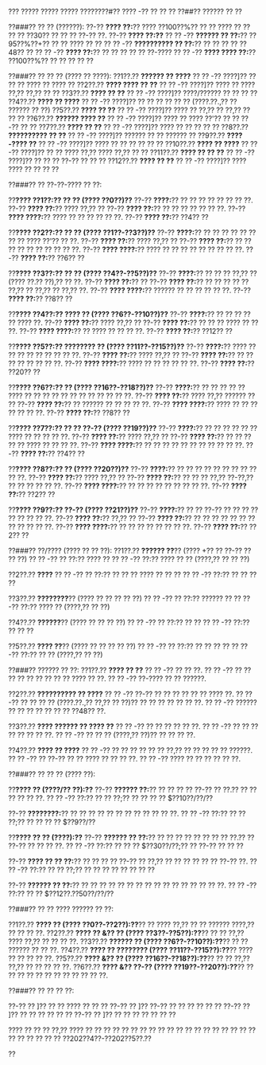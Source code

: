 ??? ????? ????? ????? ????????#?? ???? -?? ?? ?? ??
??##?? ?????? ?? ??

??###?? ?? ?? (??????):
??-?? **???? ??:**?? ???? ??100??%?? ?? ?? ???? ?? ?? ?? ?? ??30?? ?? ?? ?? ??-?? ??.
??-?? **???? ??:??**
?? ?? -?? **?????? ?? ??:**?? ??95??%??+?? ?? ?? ???? ?? ??
?? ?? -?? **?????????? ?? ??:**?? ?? ?? ?? ?? ??48?? ??
?? ?? -?? **???? ??:**?? ?? ?? ?? ?? ?? ??-????
?? ?? -?? **???? ???? ??:**?? ??100??%?? ?? ?? ?? ?? ??

??###?? ?? ?? ?? (???? ?? ????):
??1??.?? **?????? ?? ????**
??  ?? -?? ????]?? ?? ?? ?? ???? ?? ???? ??
??2??.?? **???? ???? ?? ??**
??  ?? -?? ????]?? ???? ?? ???? ??,?? ??,?? ?? ??
??3??.?? **???? ?? ??**
??  ?? -?? ????]?? ????/?????? ?? ?? ?? ??
??4??.?? **???? ?? ????**
??  ?? -?? ????]?? ?? ?? ?? ?? ?? ?? (????.??.,?? ?? ?????? ?? ??)
??5??.?? **???? ?? ??**
??  ?? -?? ????]?? ???? ?? ??,?? ?? ??,?? ?? ?? ??
??6??.?? **?????? ???? ??**
??  ?? -?? ????]?? ???? ?? ???? ??'?? ?? ?? ??-?? ?? ??
??7??.?? **???? ?? ??**
??  ?? -?? ????]?? ???? ?? ?? ?? ?? ??
??8??.?? **?????????? ?? ??**
??  ?? -?? ????]?? ?????? ?? ?? ?????? ??
??9??.?? **????-???? ??**
??  ?? -?? ????]?? ???? ?? ?? ?? ?? ?? ??
??10??.?? **???? ?? ????**
??   ?? -?? ????]?? ?? ?? ???? ??,?? ???? ??,?? ?? ??
??11??.?? **???? ?? ?? ??**
??   ?? -?? ????]?? ?? ?? ?? ??-?? ?? ?? ??
??12??.?? **???? ?? ??**
??   ?? -?? ????]?? ???? ???? ?? ?? ?? ??

??###?? ?? ??-??-???? ?? ??:

??**???? ??1??:?? ?? ?? (???? ??0??)??**
??-?? **????:**?? ?? ?? ?? ?? ?? ?? ?? ??.
??-?? **???? ??:**?? ???? ??,?? ??
??-?? **???? ??:**?? ?? ?? ?? ?? ?? ?? ??.
??-?? **???? ????:**?? ???? ?? ?? ?? ?? ?? ??.
??-?? **???? ??:**?? ??4?? ??

??**???? ??2??:?? ?? ?? (???? ??1??-??3??)??**
??-?? **????:**?? ?? ?? ?? ?? ?? ?? ?? ?? ???? ??'?? ?? ??.
??-?? **???? ??:**?? ???? ??,?? ??
??-?? **???? ??:**?? ?? ?? ?? ?? ?? ?? ?? ?? ?? ??.
??-?? **???? ????:**?? ???? ?? ?? ?? ?? ?? ?? ?? ?? ??.
??-?? **???? ??:**?? ??6?? ??

??**???? ??3??:?? ?? ?? (???? ??4??-??5??)??**
??-?? **????:**?? ?? ?? ?? ??,?? ?? (???? ??.?? ??),?? ?? ??.
??-?? **???? ??:**?? ??
??-?? **???? ??:**?? ?? ?? ?? ?? ?? ??,?? ?? ??,?? ?? ??,?? ??.
??-?? **???? ????:**?? ?????? ?? ?? ?? ?? ?? ??.
??-?? **???? ??:**?? ??8?? ??

??**???? ??4??:?? ???? ?? (???? ??6??-??10??)??**
??-?? **????:**?? ?? ?? ?? ?? ?? ???? ??.
??-?? **???? ??:**?? ???? ??,?? ??
??-?? **???? ??:**?? ?? ?? ?? ???? ?? ?? ??.
??-?? **???? ????:**?? ?? ???? ?? ?? ?? ??.
??-?? **???? ??:**?? ??12?? ??

??**???? ??5??:?? ???????? ?? (???? ??11??-??15??)??**
??-?? **????:**?? ???? ?? ?? ?? ?? ?? ?? ?? ?? ??.
??-?? **???? ??:**?? ???? ??,?? ??
??-?? **???? ??:**?? ?? ?? ?? ?? ?? ?? ?? ??.
??-?? **???? ????:**?? ???? ?? ?? ?? ?? ?? ??.
??-?? **???? ??:**?? ??20?? ??

??**???? ??6??:?? ?? (???? ??16??-??18??)??**
??-?? **????:**?? ?? ?? ?? ?? ?? ???? ?? ?? ?? ?? ?? ?? ?? ?? ?? ?? ?? ??.
??-?? **???? ??:**?? ???? ??,?? ?????? ?? ??
??-?? **???? ??:**?? ?? ?????? ?? ?? ?? ?? ??.
??-?? **???? ????:**?? ???? ?? ?? ?? ?? ?? ?? ??.
??-?? **???? ??:**?? ??8?? ??

??**???? ??7??:?? ?? ?? ??-?? (???? ??19??)??**
??-?? **????:**?? ?? ?? ?? ?? ?? ?? ???? ?? ?? ?? ?? ??.
??-?? **???? ??:**?? ???? ??,?? ??
??-?? **???? ??:**?? ?? ?? ?? ?? ?? ???? ?? ?? ?? ??.
??-?? **???? ????:**?? ?? ?? ?? ?? ?? ?? ?? ?? ?? ?? ??.
??-?? **???? ??:**?? ??4?? ??

??**???? ??8??:?? ?? (???? ??20??)??**
??-?? **????:**?? ?? ?? ?? ?? ?? ?? ?? ?? ?? ?? ??.
??-?? **???? ??:**?? ???? ??,?? ??
??-?? **???? ??:**?? ?? ?? ?? ??,?? ??-??,?? ?? ?? ?? ?? ?? ??.
??-?? **???? ????:**?? ?? ?? ?? ?? ?? ?? ?? ?? ??.
??-?? **???? ??:**?? ??2?? ??

??**???? ??9??:?? ??-?? (???? ??21??)??**
??-?? **????:**?? ?? ?? ??-?? ?? ?? ?? ?? ?? ?? ?? ?? ??.
??-?? **???? ??:**?? ??,?? ??
??-?? **???? ??:**?? ?? ?? ?? ?? ?? ?? ?? ?? ?? ?? ?? ??.
??-?? **???? ????:**?? ?? ?? ?? ?? ?? ?? ?? ??.
??-?? **???? ??:**?? ??2?? ??

??###?? ??/???? (???? ?? ?? ??):
??1??.?? **?????? ??**?? (???? +?? ?? ??-?? ?? ?? ??)
??  ?? -?? ?? ??:?? ???? ??
??  ?? -?? ??:?? ???? ?? ?? (????,?? ?? ?? ??)

??2??.?? **????**
??  ?? -?? ?? ??:?? ?? ?? ?? ???? ?? ?? ??
??  ?? -?? ??:?? ?? ?? ?? ??

??3??.?? **????????**?? (???? ?? ?? ?? ?? ??)
??  ?? -?? ?? ??:?? ?????? ??
??  ?? -?? ??:?? ???? ?? (????,?? ?? ??)

??4??.?? **??????**?? (???? ?? ?? ?? ??)
??  ?? -?? ?? ??:?? ?? ??
??  ?? -?? ??:?? ?? ?? ??

??5??.?? **???? ??**?? (???? ?? ?? ?? ?? ??)
??  ?? -?? ?? ??:?? ?? ?? ?? ??
??  ?? -?? ??:?? ?? ?? (????,?? ?? ??)

??###?? ?????? ?? ??:
??1??.?? **???? ?? ??**
??  ?? -?? ?? ?? ??.
??  ?? -?? ?? ?? ?? ?? ?? ?? ?? ?? ?? ???? ?? ??.
??  ?? -?? ??-???? ?? ?? ??????.

??2??.?? **?????????? ?? ????**
??  ?? -?? ??-?? ?? ?? ?? ?? ?? ?? ???? ??.
??  ?? -?? ?? ?? ?? ?? (????.??.,?? ??,?? ?? ??)?? ?? ?? ?? ?? ?? ?? ??.
??  ?? -?? ?????? ?? ?? ?? ?? ?? ?? ?? ??48?? ??.

??3??.?? **???? ?????? ?? ???? ??**
??  ?? -?? ?? ?? ?? ?? ?? ??.
??  ?? -?? ?? ?? ?? ?? ?? ?? ?? ??.
??  ?? -?? ?? ?? ?? (????,?? ??)?? ?? ?? ?? ??.

??4??.?? **???? ?? ????**
??  ?? -?? ?? ?? ?? ?? ?? ?? ??,?? ?? ?? ?? ?? ?? ??????.
??  ?? -?? ?? ??-?? ?? ?? ???? ?? ?? ?? ??.
??  ?? -?? ???? ?? ?? ?? ?? ?? ??.

??###?? ?? ?? ?? (???? ??):

??**???? ?? (????/?? ??):??**
??-?? **?????? ??:**?? ?? ?? ?? ?? ??-?? ?? ??.?? ?? ?? ?? ?? ?? ??.
?? ?? -?? ??:?? ?? ?? ??;?? ?? ?? ?? ?? $??10??/??/??

??-?? **????????:**?? ?? ?? ?? ?? ?? ?? ?? ?? ?? ?? ?? ??.
?? ?? -?? ??:?? ?? ?? ??;?? ?? ?? ?? ?? $??9??/??

??**???? ?? ?? (????):??**
??-?? **?????? ?? ??:**?? ?? ?? ?? ?? ?? ?? ?? ?? ??.?? ?? ??-?? ?? ?? ?? ??.
?? ?? -?? ??:?? ?? ?? ?? $??30??/??;?? ?? ??-?? ?? ?? ??

??-?? **???? ?? ?? ??:**?? ?? ?? ?? ?? ??-?? ?? ??,?? ?? ?? ?? ?? ?? ?? ??-?? ??.
?? ?? -?? ??:?? ?? ?? ??;?? ?? ?? ?? ?? ?? ?? ?? ??

??-?? **?????? ?? ??:**?? ?? ?? ?? ?? ?? ?? ?? ?? ?? ?? ?? ?? ?? ?? ?? ??.
?? ?? -?? ??:?? ?? ?? $??12??.??50??/??/??

??###?? ?? ?? ???? ?????? ?? ??:

??1??.?? **???? ?? (???? ??0??-??2??):??**?? ?? ???? ??,?? ?? ?? ?????? ????,?? ?? ?? ?? ??.
??2??.?? **???? ?? &?? ?? (???? ??3??-??5??):??**?? ?? ?? ??,?? ???? ??,?? ?? ?? ?? ??.
??3??.?? **?????? ?? (???? ??6??-??10??):??**?? ?? ?? ?????? ?? ?? ??.
??4??.?? **???? ?? ???????? (???? ??11??-??15??):??**?? ???? ?? ?? ?? ?? ??.
??5??.?? **???? &?? ?? (???? ??16??-??18??):??**?? ?? ?? ??,?? ??,?? ?? ?? ?? ?? ??.
??6??.?? **???? &?? ??-?? (???? ??19??-??20??):??**?? ?? ?? ?? ?? ?? ?? ?? ?? ?? ?? ?? ??.

??###?? ?? ?? ?? ??:

??-?? ?? ]?? ?? ?? ???? ?? ?? ??
??-?? ?? ]?? ??-?? ?? ?? ?? ?? ?? ??
??-?? ?? ]?? ?? ?? ?? ?? ?? ??
??-?? ?? ]?? ?? ?? ?? ?? ?? ?? ??

???? ?? ?? ?? ??,?? ???? ?? ?? ?? ?? ?? ?? ?? ?? ?? ?? ?? ?? ?? ?? ?? ?? ?? ?? ?? ?? ?? ?? ?? ?? ?? ??202??4??-??202??5??.??

??
